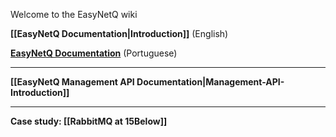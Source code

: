 Welcome to the EasyNetQ wiki

**[[EasyNetQ Documentation|Introduction]]** (English)

**[EasyNetQ Documentation](https://github.com/zanfranceschi/EasyNetQ.Docs.Portuguese/wiki)** (Portuguese)

***

**[[EasyNetQ Management API Documentation|Management-API-Introduction]]**

***

**Case study: [[RabbitMQ at 15Below]]**
